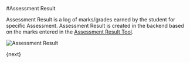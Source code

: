 #Assessment Result

Assessment Result is a log of marks/grades earned by the student for specific Assessment. Assessment Result is created in the backend based on the marks entered in the [Assessment Result Tool]({{docs_base_url}}/user/manual/en/schools/assessment/assessment_result_tool.html).

<img class="screenshot" alt="Assessment Result" src="{{docs_base_url}}/assets/img/schools/assessment/assessment-result.png">

{next}